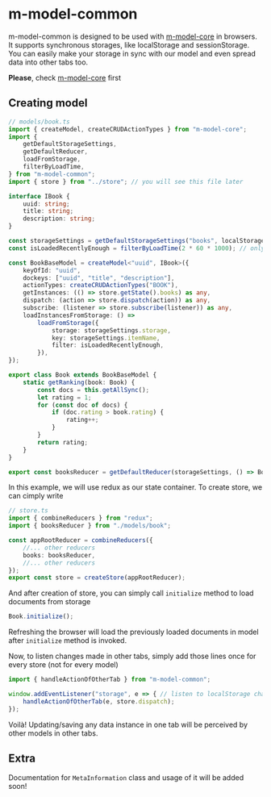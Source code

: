 # m-model-common
m-model-common is designed to be used with [m-model-core](https://www.npmjs.com/package/m-model-core) in browsers.
It supports synchronous storages, like localStorage and sessionStorage.
You can easily make your storage in sync with our model and even spread data into other tabs too.

**Please**, check [m-model-core](https://www.npmjs.com/package/m-model-core) first

## Creating model
```ts
// models/book.ts
import { createModel, createCRUDActionTypes } from "m-model-core";
import {
	getDefaultStorageSettings,
	getDefaultReducer,
	loadFromStorage,
	filterByLoadTime,
} from "m-model-common";
import { store } from "../store"; // you will see this file later

interface IBook {
	uuid: string;
	title: string;
	description: string;
}

const storageSettings = getDefaultStorageSettings("books", localStorage); // we will save documents in localStorage with item key `books`
const isLoadedRecentlyEnough = filterByLoadTime(2 * 60 * 1000); // only load documents that have been loaded 2 hours ago

const BookBaseModel = createModel<"uuid", IBook>({
	keyOfId: "uuid",
	dockeys: ["uuid", "title", "description"],
	actionTypes: createCRUDActionTypes("BOOK"),
	getInstances: (() => store.getState().books) as any,
	dispatch: (action => store.dispatch(action)) as any,
	subscribe: (listener => store.subscribe(listener)) as any,
	loadInstancesFromStorage: () =>
		loadFromStorage({
			storage: storageSettings.storage,
			key: storageSettings.itemName,
			filter: isLoadedRecentlyEnough,
		}),
});

export class Book extends BookBaseModel {
	static getRanking(book: Book) {
		const docs = this.getAllSync();
		let rating = 1;
		for (const doc of docs) {
			if (doc.rating > book.rating) {
				rating++;
			}
		}
		return rating;
	}
}

export const booksReducer = getDefaultReducer(storageSettings, () => Book); // use booksReducer instead of Book.reducer if you want to save data in (local)storage and support data synch accross tabs
```

In this example, we will use redux as our state container. To create store, we can cimply write
```ts
// store.ts
import { combineReducers } from "redux";
import { booksReducer } from "./models/book";

const appRootReducer = combineReducers({
	//... other reducers
	books: booksReducer,
	//... other reducers
});
export const store = createStore(appRootReducer);
```

And after creation of store, you can simply call `initialize` method to load documents from storage
```ts
Book.initialize();
```
Refreshing the browser will load the previously loaded documents in model after `initialize` method is invoked.

Now, to listen changes made in other tabs, simply add those lines once for every store (not for every model)
```ts
import { handleActionOfOtherTab } from "m-model-common";

window.addEventListener("storage", e => { // listen to localStorage change
	handleActionOfOtherTab(e, store.dispatch);
});
```

Voilà! Updating/saving any data instance in one tab will be perceived by other models in other tabs.


## Extra
Documentation for `MetaInformation` class and usage of it will be added soon!
